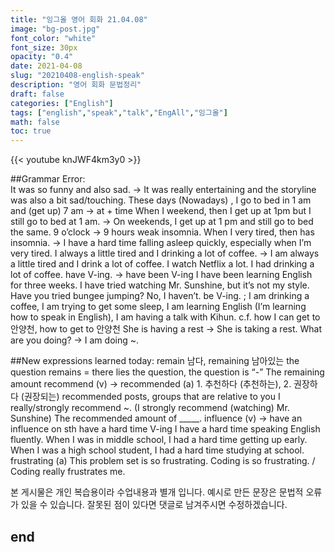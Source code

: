 ```yaml
---
title: "잉그올 영어 회화 21.04.08"
image: "bg-post.jpg"
font_color: "white"
font_size: 30px
opacity: "0.4"
date: 2021-04-08
slug: "20210408-english-speak"
description: "영어 회화 문법정리"
draft: false
categories: ["English"]
tags: ["english","speak","talk","EngAll","잉그올"]
math: false
toc: true
---
```


{{< youtube knJWF4km3y0 >}} 

##Grammar Error:  
It was so funny and also sad. → It was really entertaining and the storyline was also a bit sad/touching.
These days (Nowadays) , I go to bed in 1 am and (get up) 7 am → at + time
When I weekend, then I get up at 1pm but I still go to bed at 1 am. 
→ On weekends, I get up at 1 pm and still go to bed the same.
9 o’clock → 9 hours
weak insomnia. When I very tired, then has insomnia.
→ I have a hard time falling asleep quickly, especially when I’m very tired.
I always a little tired and I drinking a lot of coffee. 
→ I am always a little tired and I drink a lot of coffee. 
I watch Netflix a lot.
I had drinking a lot of coffee.
have V-ing. → have been V-ing
I have been learning English for three weeks.
I have tried watching Mr. Sunshine, but it’s not my style.
Have you tried bungee jumping? No, I haven’t.
be V-ing. ; I am drinking a coffee, I am trying to get some sleep, I am learning English (I’m learning how to speak in English), I am having a talk with Kihun.
c.f. how I can get to 안양천, how to get to 안양천
She is having a rest → She is taking a rest.
What are you doing? → I am doing ~. 

##New expressions learned today: 
remain 남다, remaining 남아있는
the question remains = there lies the question, the question is “-”
The remaining amount
recommend (v) → recommended (a) 1. 추천하다 (추천하는), 2. 권장하다 (권장되는)
recommended posts, groups that are relative to you
I really/strongly recommend ~. (I strongly recommend (watching) Mr. Sunshine)
The recommended amount of _____.
influence (v) → have an influence on sth
have a hard time V-ing
I have a hard time speaking English fluently.
When I was in middle school, I had a hard time getting up early.
When I was a high school student, I had a hard time studying at school.
frustrating (a)
This problem set is so frustrating.
Coding is so frustrating. / Coding really frustrates me.



본 게시물은 개인 복습용이라 수업내용과 별개 입니다.
예시로 만든 문장은 문법적 오류가 있을 수 있습니다. 
잘못된 점이 있다면 댓글로 남겨주시면 수정하겠습니다. 


## end